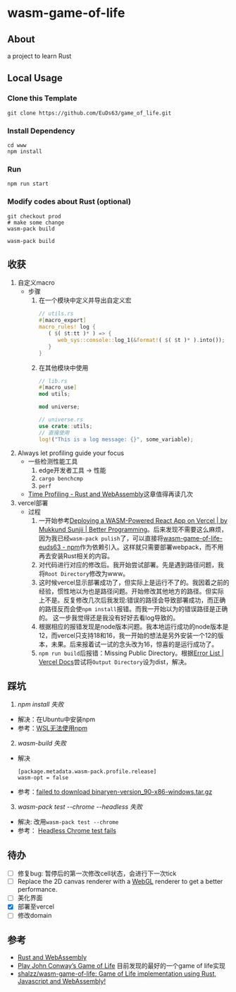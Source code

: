 # wasm-game-of-life

## About
a project to learn Rust

## Local Usage

### Clone this Template

```
git clone https://github.com/EuDs63/game_of_life.git
```

### Install Dependency

```
cd www
npm install
```

### Run

```
npm run start
```

### Modify codes about Rust (optional)

```
git checkout prod 
# make some change
wasm-pack build 
```

```
wasm-pack build
```

## 收获

1. 自定义macro
   - 步骤
      1. 在一个模块中定义并导出自定义宏
         ```Rust
         // utils.rs
         #[macro_export]
         macro_rules! log {
            ( $( $t:tt )* ) => {
               web_sys::console::log_1(&format!( $( $t )* ).into());
            }
         }
         ```
      2. 在其他模块中使用
         ```Rust
         // lib.rs
         #[macro_use]
         mod utils;

         mod universe;

         // universe.rs
         use crate::utils;
         // 直接使用
         log!("This is a log message: {}", some_variable);
         ```
2. Always let profiling guide your focus
   - 一些检测性能工具
      1. edge开发者工具 -> 性能
      2. `cargo benchcmp`
      3. `perf`
   - [Time Profiling - Rust and WebAssembly](https://rustwasm.github.io/docs/book/game-of-life/time-profiling.html)这章值得再读几次
3. vercel部署
   - 过程
     1. 一开始参考[Deploying a WASM-Powered React App on Vercel | by Mukkund Sunjii | Better Programming](https://betterprogramming.pub/deploying-a-wasm-powered-react-app-on-vercel-cf3cae2a75d6)。后来发现不需要这么麻烦，因为我已经`wasm-pack pulish`了，可以直接将[wasm-game-of-life-euds63 - npm](https://www.npmjs.com/package/wasm-game-of-life-euds63)作为依赖引入。这样就只需要部署webpack，而不用再去安装Rust相关的内容。
     2. 对代码进行对应的修改后。我开始尝试部署。先是遇到路径问题，我将`Root Directory`修改为www。
     3. 这时候vercel显示部署成功了，但实际上是运行不了的。我因着之前的经验，惯性地以为也是路径问题。开始修改其他地方的路径。但实际上不是。反复修改几次后我发现:错误的路径会导致部署成功，而正确的路径反而会使`npm install`报错。而我一开始以为的错误路径是正确的。 这一步我觉得还是我没有好好去看log导致的。
     4. 根据相应的报错发现是node版本问题。我本地运行成功的node版本是12，而vercel只支持18和16，我一开始的想法是另外安装一个12的版本，未果。后来报着试一试的念头改为16，惊喜的是运行成功了。
     5. `npm run build`后报错：Missing Public Directory。根据[Error List | Vercel Docs](https://vercel.com/docs/errors/error-list#missing-public-directory)尝试将`Output Directory`设为dist，解决。


## 踩坑

1. *npm install 失败*
- 解决：在Ubuntu中安装npm
- 参考：[WSL无法使用npm](https://blog.csdn.net/hys__handsome/article/details/125687617)

2. *wasm-build 失败*
- 解决
   ```
   [package.metadata.wasm-pack.profile.release]
   wasm-opt = false
   ```
- 参考：[failed to download binaryen-version_90-x86-windows.tar.gz](https://github.com/rustwasm/wasm-pack/issues/864)

3. *wasm-pack test --chrome --headless 失败*
- 解决: 改用`wasm-pack test --chrome`
- 参考： [Headless Chrome test fails](https://github.com/rustwasm/wasm-pack/issues/611)
  
## 待办
- [ ] 修复bug: 暂停后的第一次修改cell状态，会进行下一次tick
- [ ] Replace the 2D canvas renderer with a [WebGL](https://developer.mozilla.org/en-US/docs/Web/API/WebGL_API) renderer to get a better performance.
- [ ] 美化界面
- [x] 部署至vercel
- [ ] 修改domain

## 参考
- [Rust and WebAssembly](https://rustwasm.github.io/docs/book/introduction.html)
- [Play John Conway’s Game of Life](https://playgameoflife.com/) 目前发现的最好的一个game of life实现
- [shalzz/wasm-game-of-life: Game of Life implementation using Rust, Javascript and WebAssembly!](https://github.com/shalzz/wasm-game-of-life)